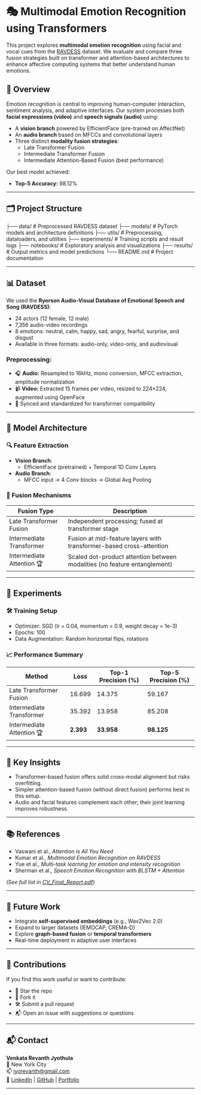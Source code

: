 # 🎭 Multimodal Emotion Recognition using Transformers

This project explores **multimodal emotion recognition** using facial and vocal cues from the [RAVDESS](https://zenodo.org/record/1188976) dataset. We evaluate and compare three fusion strategies built on transformer and attention-based architectures to enhance affective computing systems that better understand human emotions.

## 🚀 Overview

Emotion recognition is central to improving human-computer interaction, sentiment analysis, and adaptive interfaces. Our system processes both **facial expressions (video)** and **speech signals (audio)** using:

- A **vision branch** powered by EfficientFace (pre-trained on AffectNet)
- An **audio branch** based on MFCCs and convolutional layers
- Three distinct **modality fusion strategies**:
  - Late Transformer Fusion
  - Intermediate Transformer Fusion
  - Intermediate Attention-Based Fusion (best performance)

Our best model achieved:
- **Top-5 Accuracy:** 98.12%

---

## 🗂️ Project Structure

├── data/ # Preprocessed RAVDESS dataset
├── models/ # PyTorch models and architecture definitions
├── utils/ # Preprocessing, dataloaders, and utilities
├── experiments/ # Training scripts and result logs
├── notebooks/ # Exploratory analysis and visualizations
├── results/ # Output metrics and model predictions
└── README.md # Project documentation


---

## 📊 Dataset

We used the **Ryerson Audio-Visual Database of Emotional Speech and Song (RAVDESS)**:

- 24 actors (12 female, 12 male)
- 7,356 audio-video recordings
- 8 emotions: neutral, calm, happy, sad, angry, fearful, surprise, and disgust
- Available in three formats: audio-only, video-only, and audiovisual

### Preprocessing:

- 🎧 **Audio:** Resampled to 16kHz, mono conversion, MFCC extraction, amplitude normalization
- 📹 **Video:** Extracted 15 frames per video, resized to 224×224, augmented using OpenFace
- 🔄 Synced and standardized for transformer compatibility

---

## 🧠 Model Architecture

### 🔍 Feature Extraction

- **Vision Branch**: 
  - EfficientFace (pretrained) + Temporal 1D Conv Layers
- **Audio Branch**: 
  - MFCC input → 4 Conv blocks → Global Avg Pooling

### 🔗 Fusion Mechanisms

| Fusion Type                  | Description                                                                 |
|-----------------------------|-----------------------------------------------------------------------------|
| Late Transformer Fusion      | Independent processing; fused at transformer stage                         |
| Intermediate Transformer     | Fusion at mid-feature layers with transformer-based cross-attention        |
| Intermediate Attention 🏆    | Scaled dot-product attention between modalities (no feature entanglement)  |

---

## 🧪 Experiments

### 🛠️ Training Setup

- Optimizer: SGD (lr = 0.04, momentum = 0.9, weight decay = 1e-3)
- Epochs: 100
- Data Augmentation: Random horizontal flips, rotations

### 📈 Performance Summary

| Method                      | Loss   | Top-1 Precision (%) | Top-5 Precision (%) |
|----------------------------|--------|---------------------|---------------------|
| Late Transformer Fusion    | 16.699 | 14.375              | 59.167              |
| Intermediate Transformer   | 35.392 | 13.958              | 85.208              |
| Intermediate Attention 🏆  | **2.393** | **33.958**         | **98.125**          |

---

## 📌 Key Insights

- Transformer-based fusion offers solid cross-modal alignment but risks overfitting.
- Simpler attention-based fusion (without direct fusion) performs best in this setup.
- Audio and facial features complement each other; their joint learning improves robustness.

---

## 📚 References

- Vaswani et al., *Attention is All You Need*
- Kumar et al., *Multimodal Emotion Recognition on RAVDESS*
- Yue et al., *Multi-task learning for emotion and intensity recognition*
- Sherman et al., *Speech Emotion Recognition with BLSTM + Attention*

_(See full list in [CV_Final_Report.pdf](./CV_Final_Report.pdf))_

---

## 🏁 Future Work

- Integrate **self-supervised embeddings** (e.g., Wav2Vec 2.0)
- Expand to larger datasets (IEMOCAP, CREMA-D)
- Explore **graph-based fusion** or **temporal transformers**
- Real-time deployment in adaptive user interfaces

---

## 🤝 Contributions

If you find this work useful or want to contribute:

- 🌟 Star the repo
- 🍴 Fork it
- 🛠️ Submit a pull request
- 📬 Open an issue with suggestions or questions

---

## 📬 Contact

**Venkata Revanth Jyothula**  
📍 New York City  
📫 jyorevanth@gmail.com  
🔗 [LinkedIn](https://www.linkedin.com/in/revanth-jyothula-3822601b5/) | [GitHub](https://github.com/revforyou) | [Portfolio](https://portfolio-beta-blue-754e7fm5f8.vercel.app/)

---



